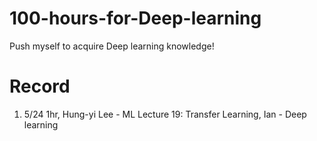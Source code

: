 # 100-hours-for-Deep-learning
Push myself to acquire Deep learning knowledge! 

# Record
1. 5/24 1hr, Hung-yi Lee - ML Lecture 19: Transfer Learning, Ian - Deep learning
